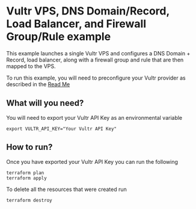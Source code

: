 # Vultr VPS, DNS Domain/Record, Load Balancer, and Firewall Group/Rule example

This example launches a single Vultr VPS and configures a DNS Domain + Record, load balancer, along with a firewall group and rule that are then mapped to the VPS.


To run this example, you will need to preconfigure your Vultr provider as described in the [Read Me](../README.md)

## What will you need?
You will need to export your Vultr API Key as an environmental variable

```
export VULTR_API_KEY="Your Vultr API Key"
```

## How to run?

Once you have exported your Vultr API Key you can run the following

```
terraform plan
terraform apply
```

To delete all the resources that were created run
```
terraform destroy
```